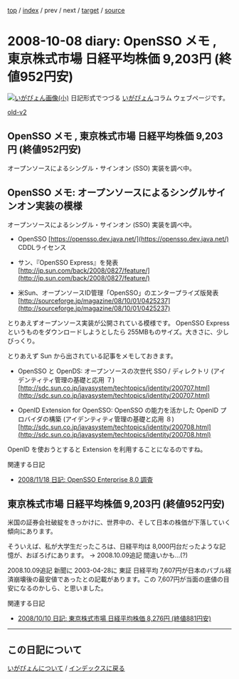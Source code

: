 [top](https://igapyon.github.io/diary/) 
 / [index](https://igapyon.github.io/diary/2008/index.html) 
 / prev 
 / next 
 / [target](https://igapyon.github.io/diary/2008/ig081008.html) 
 / [source](https://github.com/igapyon/diary/blob/gh-pages/2008/ig081008.html.src.md) 

2008-10-08 diary: OpenSSO メモ , 東京株式市場 日経平均株価 9,203円 (終値952円安)
=====================================================================================================
[![いがぴょん画像(小)](https://igapyon.github.io/diary/images/iga200306s.jpg "いがぴょん")](https://igapyon.github.io/diary/memo/memoigapyon.html) 日記形式でつづる [いがぴょん](https://igapyon.github.io/diary/memo/memoigapyon.html)コラム ウェブページです。

[old-v2](ig081008-orig.html)

## OpenSSO メモ , 東京株式市場 日経平均株価 9,203円 (終値952円安)

オープンソースによるシングル・サインオン (SSO) 実装を調べ中。

## OpenSSO メモ: オープンソースによるシングルサインオン実装の模様

オープンソースによるシングル・サインオン (SSO) 実装を調べ中。

* OpenSSO
  [https://opensso.dev.java.net/](https://opensso.dev.java.net/)
  CDDLライセンス
  
* サン、『OpenSSO Express』を発表 
  [http://jp.sun.com/back/2008/0827/feature/](http://jp.sun.com/back/2008/0827/feature/)
  
* 米Sun、オープンソースID管理「OpenSSO」のエンタープライズ版発表
  [http://sourceforge.jp/magazine/08/10/01/0425237](http://sourceforge.jp/magazine/08/10/01/0425237)

とりあえずオープンソース実装が公開されている模様です。
OpenSSO Express というものをダウンロードしようとしたら 255MBものサイズ。大きさに、少しびっくり。

とりあえず Sun から出されている記事をメモしておきます。

* OpenSSO と OpenDS: オープンソースの次世代 SSO / ディレクトリ (アイデンティティ管理の基礎と応用 ７)
  [http://sdc.sun.co.jp/javasystem/techtopics/identity/200707.html](http://sdc.sun.co.jp/javasystem/techtopics/identity/200707.html)
  
* OpenID Extension for OpenSSO: OpenSSO の能力を活かした OpenID プロバイダの構築 (アイデンティティ管理の基礎と応用
  ８)
  [http://sdc.sun.co.jp/javasystem/techtopics/identity/200708.html](http://sdc.sun.co.jp/javasystem/techtopics/identity/200708.html)

OpenID を使おうとすると Extension を利用することになるのですね。

関連する日記

* [2008/11/18 日記: OpenSSO Enterprise 8.0 調査](ig081118.html)

## 東京株式市場 日経平均株価 9,203円 (終値952円安)

米国の証券会社破綻をきっかけに、世界中の、そして日本の株価が下落していく傾向にあります。

そういえば、私が大学生だったころは、日経平均は 8,000円台だったような記憶が、おぼろげにあります。 → 2008.10.09追記 間違いかも…(?)

2008.10.09追記 新聞に 2003-04-28に 東証 日経平均 7,607円が日本のバブル経済崩壊後の最安値であったとの記載があります。この 7,607円が当面の底値の目安になるのかしら、と思いました。

関連する日記

* [2008/10/10 日記: 東京株式市場 日経平均株価 8,276円 (終値881円安)](ig081010.html)


----------------------------------------------------------------------------------------------------

## この日記について
[いがぴょんについて](https://igapyon.github.io/diary/memo/memoigapyon.html) / [インデックスに戻る](https://igapyon.github.io/diary/idxall.html)
